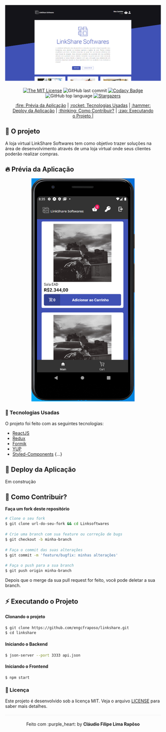 <div align="center" style="margin-bottom: 20px;">
<img alt="linkshare" src="./img/logo.png" width="auto" heigth="auto"/>
</div>

<div align="center" style="margin: 20px;">

[![The MIT License](https://img.shields.io/badge/license-MIT-green.svg?style=flat-square)](http://github.com/engcfraposo/linkshare-Mobile/LICENSE.md)
![GitHub last commit](https://img.shields.io/github/last-commit/engcfraposo/linkshare-Mobile?color=green&style=flat-square)
[![Codacy Badge](https://app.codacy.com/project/badge/Grade/30e0ef7a3c2146498723e53c9fcaeda7)](https://www.codacy.com/manual/engcfraposo/linkshare-Mobile_2?utm_source=github.com&amp;utm_medium=referral&amp;utm_content=engcfraposo/linkshare-Mobile&amp;utm_campaign=Badge_Grade)
![GitHub top language](https://img.shields.io/github/languages/top/engcfraposo/linkshare-Mobile?style=flat-square)
<a href="https://github.com/engcfraposo/linkshare-Mobile/stargazers">
    <img alt="Stargazers" src="https://img.shields.io/github/stars/engcfraposo/linkshare-Mobile?style=social">
  </a>


<p align="center" >
  <a href="#fire-prévia-da-aplicação"> :fire: Prévia da Aplicação</a> |
  <a href="#rocket-tecnologias-usadas"> :rocket: Tecnologias Usadas</a> |
  <a href="#hammer-deploy-da-aplicação"> :hammer: Deploy da Aplicação</a> |
  <a href="#thinking-como-contribuir?"> :thinking: Como Contribuir?</a> |
  <a href="#zap-executando-o-projeto"> :zap: Executando o Projeto </a> |
</p>

</div>

## :barber: O projeto

A loja virtual LinkShare Softwares tem como objetivo trazer soluções na área de desenvolvimento através de uma loja virtual onde seus clientes poderão realizar compras.

## :fire: Prévia da Aplicação

<div align="center">
<img src="./img/dashboard.jpg" alt="preview"/>
</div>

### :rocket: Tecnologias Usadas

O projeto foi feito com as seguintes tecnologias:

- [ReactJS](https://pt-br.reactjs.org/)
- [Redux](https://redux.js.org/)
- [Formik](https://formik.org/)
- [YUP](https://www.npmjs.com/package/yup)
- [Styled-Components](https://styled-components.com/)
{...}

## :hammer: Deploy da Aplicação

Em construção


## :thinking: Como Contribuir?
**Faça um fork deste repositório**

```bash
# Clone o seu fork
$ git clone url-do-seu-fork && cd Linksoftwares

# Crie uma branch com sua feature ou correção de bugs
$ git checkout -b minha-branch

# Faça o commit das suas alterações
$ git commit -m 'feature/bugfix: minhas alterações'

# Faça o push para a sua branch
$ git push origin minha-branch
```

Depois que o merge da sua pull request for feito, você pode deletar a sua branch.

## :zap: Executando o Projeto
#### Clonando o projeto
```sh
$ git clone https://github.com/engcfraposo/linkshare.git
$ cd linkshare
```

#### Iniciando o Backend
```sh
$ json-server --port 3333 api.json
```

#### Iniciando o Frontend
```sh
$ npm start
```

### :memo: Licença

Este projeto é desenvolvido sob a licença MIT. Veja o arquivo [LICENSE](LICENSE.md) para saber mais detalhes.

<p align="center" style="margin-top: 20px; border-top: 1px solid #eee; padding-top: 20px;">Feito com :purple_heart: by <strong> Cláudio Filipe Lima Rapôso</strong> </p>
